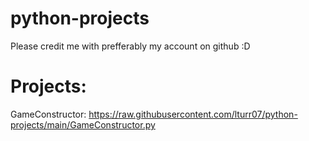 # python-projects

Please credit me with prefferably my account on github :D

# Projects:
GameConstructor:
https://raw.githubusercontent.com/lturr07/python-projects/main/GameConstructor.py
